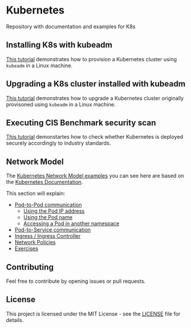 # Kubernetes

Repository with documentation and examples for K8s

## Installing K8s with kubeadm

[This tutorial](./k8s-install/README.md) demonstrates how to provision a Kubernetes cluster using `kubeadm` in a Linux machine.

## Upgrading a K8s cluster installed with kubeadm

[This tutorial](./k8s-upgrade/README.md) demonstrates how to upgrade a Kubernetes cluster originally provisoned using `kubeadm` in a Linux machine.

## Executing CIS Benchmark security scan

[This tutorial](./cis-benchmarks/README.md) demonstartes how to check whether Kubernetes is deployed securely accordingly to industry standards.

## Network Model

The [Kubernetes Network Model examples](./network/network.md) you can see here are based on the [Kubernetes Documentation](https://kubernetes.io/docs/concepts/cluster-administration/networking/).

This section will explain:

- [Pod-to-Pod communication](./network/pod-to-pod.md)
  - [Using the Pod IP address](./network/pod-to-pod.md#using-the-pod-ip-address)
  - [Using the Pod name](./network/pod-to-pod.md#using-the-pod-name)
  - [Accessing a Pod in another namespace](./network/pod-to-pod.md#acessing-a-pod-in-another-namespace)
- [Pod-to-Service communication](./network/pod-to-service.md)
- [Ingress / Ingress Controller](./network/ingress.md)
- [Network Policies](./network/network-policy.md)
- [Exercises](./network/exercise.md)

## Contributing

Feel free to contribute by opening issues or pull requests.

## License

This project is licensed under the MIT License - see the [LICENSE](./LICENSE) file for details.

